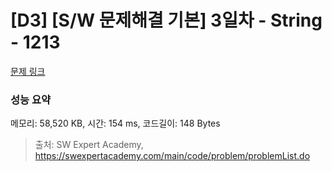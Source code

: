 # [D3] [S/W 문제해결 기본] 3일차 - String - 1213 

[문제 링크](https://swexpertacademy.com/main/code/problem/problemDetail.do?contestProbId=AV14P0c6AAUCFAYi) 

### 성능 요약

메모리: 58,520 KB, 시간: 154 ms, 코드길이: 148 Bytes



> 출처: SW Expert Academy, https://swexpertacademy.com/main/code/problem/problemList.do